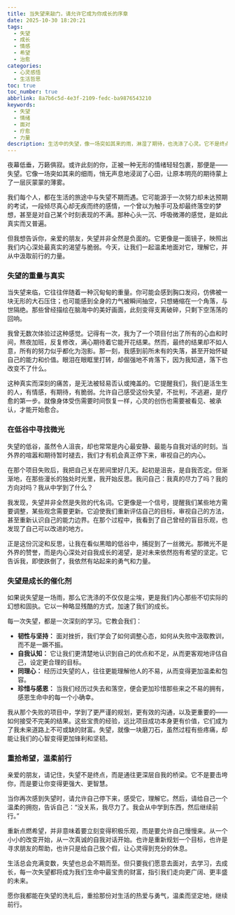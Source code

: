 ```yaml
---
title: 当失望来敲门，请允许它成为你成长的序章
date: 2025-10-30 18:20:21
tags:
  - 失望
  - 成长
  - 情感
  - 希望
  - 治愈
categories:
  - 心灵感悟
  - 生活哲思
toc: true
toc_number: true
abbrlink: 8a7b6c5d-4e3f-2109-fedc-ba9876543210
keywords:
  - 失望
  - 情绪
  - 面对
  - 疗愈
  - 力量
description: 生活中的失望，像一场突如其来的雨，淋湿了期待，也洗涤了心灵。它不是终点，而是我们重新审视自我、积蓄力量的契机。这篇文章将带你温柔地面对失望，理解它的深意，并从中汲取成长的养分，最终走向更坚韧、更充满希望的未来。
---
```


夜幕低垂，万籁俱寂。或许此刻的你，正被一种无形的情绪轻轻包裹，那便是——失望。它像一场突如其来的细雨，悄无声息地浸润了心田，让原本明亮的期待蒙上了一层灰蒙蒙的薄雾。

我们每个人，都在生活的旅途中与失望不期而遇。它可能源于一次努力却未达预期的考试，一段倾尽真心却无疾而终的感情，一个曾以为触手可及却最终落空的梦想，甚至是对自己某个时刻表现的不满。那种心头一沉、呼吸微滞的感觉，是如此真实而又普遍。

但我想告诉你，亲爱的朋友，失望并非全然是负面的。它更像是一面镜子，映照出我们内心深处最真实的渴望与脆弱。今天，让我们一起温柔地面对它，理解它，并从中汲取前行的力量。

### 失望的重量与真实

当失望来临，它往往伴随着一种沉甸甸的重量。你可能会感到胸口发闷，仿佛被一块无形的大石压住；也可能感到全身的力气被瞬间抽空，只想蜷缩在一个角落，与世隔绝。那些曾经描绘在脑海中的美好画面，此刻变得支离破碎，只剩下空荡荡的回响。

我曾无数次体验过这种感觉。记得有一次，我为了一个项目付出了所有的心血和时间，熬夜加班，反复修改，满心期待着它能开花结果。然而，最终的结果却不如人意，所有的努力似乎都化为泡影。那一刻，我感到前所未有的失落，甚至开始怀疑自己的能力和价值。眼泪在眼眶里打转，却倔强地不肯落下，因为我知道，落下也改变不了什么。

这种真实而深刻的痛苦，是无法被轻易否认或掩盖的。它提醒我们，我们是活生生的人，有情感，有期待，有脆弱。允许自己感受这份失望，不批判，不逃避，是疗愈的第一步。就像身体受伤需要时间恢复一样，心灵的创伤也需要被看见、被承认，才能开始愈合。

### 在低谷中寻找微光

失望的低谷，虽然令人沮丧，却也常常是内心最安静、最能与自我对话的时刻。当外界的喧嚣和期待暂时褪去，我们才有机会真正停下来，审视自己的内心。

在那个项目失败后，我把自己关在房间里好几天。起初是沮丧，是自我否定。但渐渐地，在那些漫长的独处时光里，我开始反思。我问自己：我真的尽力了吗？我的方向对吗？我从中学到了什么？

我发现，失望并非全然是失败的代名词。它更像是一个信号，提醒我们某些地方需要调整，某些观念需要更新。它迫使我们重新评估自己的目标，审视自己的方法，甚至重新认识自己的能力边界。在那个过程中，我看到了自己曾经的盲目乐观，也发现了自己可以改进的地方。

正是这份沉淀和反思，让我在看似黑暗的低谷中，捕捉到了一丝微光。那微光不是外界的赞誉，而是内心深处对自我成长的渴望，是对未来依然抱有希望的坚定。它告诉我，即使跌倒了，我依然有站起来的勇气和力量。

### 失望是成长的催化剂

如果说失望是一场雨，那么它洗涤的不仅仅是尘埃，更是我们内心那些不切实际的幻想和固执。它以一种略显残酷的方式，加速了我们的成长。

每一次失望，都是一次深刻的学习。它教会我们：

*   **韧性与坚持：** 面对挫折，我们学会了如何调整心态，如何从失败中汲取教训，而不是一蹶不振。
*   **自我认知：** 它让我们更清楚地认识到自己的优点和不足，从而更客观地评估自己，设定更合理的目标。
*   **同理心：** 经历过失望的人，往往更能理解他人的不易，从而变得更加温柔和包容。
*   **珍惜与感恩：** 当我们经历过失去和落空，便会更加珍惜那些来之不易的拥有，感恩生命中的每一个小确幸。

我从那个失败的项目中，学到了更严谨的规划，更有效的沟通，以及更重要的——如何接受不完美的结果。这些宝贵的经验，远比项目成功本身更有价值，它们成为了我未来道路上不可或缺的财富。失望，就像一块磨刀石，虽然过程有些疼痛，却能让我们的心智变得更加锋利和坚韧。

### 重拾希望，温柔前行

亲爱的朋友，请记住，失望不是终点，而是通往更深层自我的桥梁。它不是要击垮你，而是要让你变得更强大、更智慧。

当你再次感到失望时，请允许自己停下来，感受它，理解它。然后，请给自己一个温柔的拥抱，告诉自己：“没关系，我尽力了。我会从中学到东西，然后继续前行。”

重新点燃希望，并非意味着要立刻变得积极乐观，而是要允许自己慢慢来。从一个小小的改变开始，从一次真诚的自我对话开始。也许是重新规划一个目标，也许是寻求朋友的帮助，也许只是给自己放个假，让心灵得到充分的休息。

生活总会充满变数，失望也总会不期而至。但只要我们愿意去面对，去学习，去成长，每一次失望都将成为我们生命中最宝贵的财富，指引我们走向更广阔、更丰盛的未来。

愿你我都能在失望的洗礼后，重拾那份对生活的热爱与勇气，温柔而坚定地，继续前行。